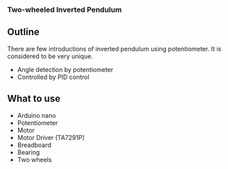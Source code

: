 ### Two-wheeled Inverted Pendulum

## Outline
There are few introductions of inverted pendulum using potentiometer. It is considered to be very unique.
* Angle detection by potentiometer
* Controlled by PID control

## What to use
* Arduino nano
* Potentiometer
* Motor
* Motor Driver (TA7291P)
* Breadboard
* Bearing
* Two wheels
